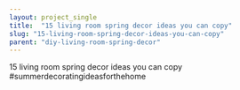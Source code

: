 ```yaml
---
layout: project_single
title:  "15 living room spring decor ideas you can copy"
slug: "15-living-room-spring-decor-ideas-you-can-copy"
parent: "diy-living-room-spring-decor"
---
```

15 living room spring decor ideas you can copy #summerdecoratingideasforthehome